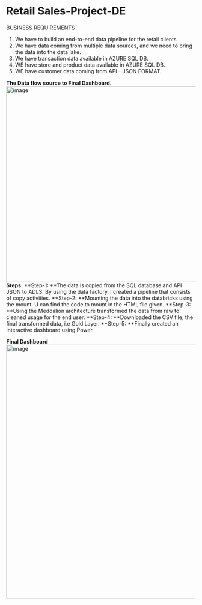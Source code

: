 # Retail Sales-Project-DE
BUSINESS REQUIREMENTS
1. We have to build an end-to-end data pipeline for the retail clients
2. We have data coming from multiple data sources, and we need to bring the data into the data lake.
3. We have transaction data available in AZURE SQL DB.
4. WE have store and product data available in AZURE SQL DB.
5. WE have customer data coming from API - JSON FORMAT.

**The Data flow source to Final Dashboard.**
<img width="1291" height="522" alt="image" src="https://github.com/user-attachments/assets/41322251-75a4-400d-9e93-4572215dbc63" />
**Steps:**
**Step-1: **The data is copied from the SQL database and API JSON to ADLS. 
By using the data factory, I created a pipeline that consists of copy activities.
**Step-2: **Mounting the data into the databricks using the mount. U can find the code to mount in the HTML file given.
**Step-3: **Using the Meddalion architecture transformed the data from raw to cleaned usage for the end user.
**Step-4: **Downloaded the CSV file, the final transformed data, i.e Gold Layer.
**Step-5: **Finally created an interactive dashboard using Power.

**Final Dashboard**
<br><img width="1215" height="676" alt="image" src="https://github.com/user-attachments/assets/7202b166-d832-48c4-9380-6ff621a947ce" />
